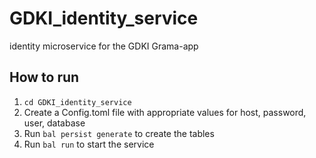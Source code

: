 # GDKI_identity_service
identity microservice for the GDKI Grama-app
## How to run
1. `cd GDKI_identity_service`
2. Create a Config.toml file with appropriate values for host, password, user, database
3. Run `bal persist generate` to create the tables
4. Run `bal run` to start the service

